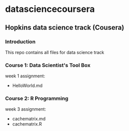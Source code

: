 # datasciencecoursera
## Hopkins data science track (Cousera)

### Introduction
This repo contains all files for data science track

### Course 1: Data Scientist's Tool Box
week 1 assignment:
* HelloWorld.md
### Course 2: R Programming
week 3 assignment:
* cachematrix.md
* cachematrix.R
